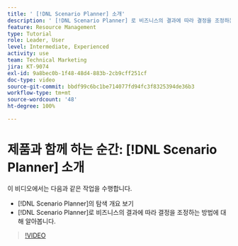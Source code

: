 ```yaml
---
title: ' [!DNL Scenario Planner] 소개'
description: ' [!DNL Scenario Planner] 로 비즈니스의 결과에 따라 결정을 조정하는 방법에 대해 배워봅니다.  [!DNL Scenario Planner]를 탐색하는 방법에 대해 알아봅니다.'
feature: Resource Management
type: Tutorial
role: Leader, User
level: Intermediate, Experienced
activity: use
team: Technical Marketing
jira: KT-9074
exl-id: 9a8bec0b-1f48-48d4-883b-2cb9cff251cf
doc-type: video
source-git-commit: bbdf99c6bc1be714077fd94fc3f8325394de36b3
workflow-type: tm+mt
source-wordcount: '48'
ht-degree: 100%

---
```


# 제품과 함께 하는 순간: [!DNL Scenario Planner] 소개

이 비디오에서는 다음과 같은 작업을 수행합니다.

* [!DNL Scenario Planner]의 탐색 개요 보기
* [!DNL Scenario Planner]로 비즈니스의 결과에 따라 결정을 조정하는 방법에 대해 알아봅니다.

>[!VIDEO](https://video.tv.adobe.com/v/335316/?quality=12&learn=on&enablevpops=1)
